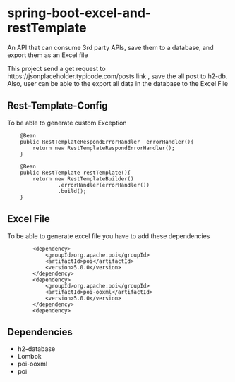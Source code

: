 # spring-boot-excel-and-restTemplate
An API that can consume 3rd party APIs, save them to a database, and export them as an Excel file
<p>
This project send a get request to <a>https://jsonplaceholder.typicode.com/posts</a> link , save the all post to h2-db.
Also, user can be able to the export all data in the database to the Excel File
</p>


## Rest-Template-Config
To be able to generate custom Exception 
```
    @Bean
    public RestTemplateRespondErrorHandler  errorHandler(){
        return new RestTemplateRespondErrorHandler();
    }

    @Bean
    public RestTemplate restTemplate(){
        return new RestTemplateBuilder()
                .errorHandler(errorHandler())
                .build();
    }
```

## Excel File 
To be able to generate excel file you have to add  these dependencies
```
		<dependency>
			<groupId>org.apache.poi</groupId>
			<artifactId>poi</artifactId>
			<version>5.0.0</version>
		</dependency>
		<dependency>
			<groupId>org.apache.poi</groupId>
			<artifactId>poi-ooxml</artifactId>
			<version>5.0.0</version>
		</dependency>
		<dependency>
```


## Dependencies
<ul>
<li>h2-database</>
<li>Lombok</>
<li>poi-ooxml</li>
<li>poi</li>
</ul>

